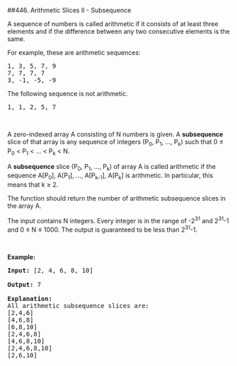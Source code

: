 ##446. Arithmetic Slices II - Subsequence
<p>A sequence of numbers is called arithmetic if it consists of at least three elements and if the difference between any two consecutive elements is the same.</p>

<p>For example, these are arithmetic sequences:</p>

<pre>
1, 3, 5, 7, 9
7, 7, 7, 7
3, -1, -5, -9</pre>

<p>The following sequence is not arithmetic.</p>

<pre>
1, 1, 2, 5, 7</pre>
&nbsp;

<p>A zero-indexed array A consisting of N numbers is given. A <b>subsequence</b> slice of that array is any sequence of integers (P<sub>0</sub>, P<sub>1</sub>, ..., P<sub>k</sub>) such that 0 &le; P<sub>0</sub> &lt; P<sub>1</sub> &lt; ... &lt; P<sub>k</sub> &lt; N.</p>

<p>A <b>subsequence</b> slice (P<sub>0</sub>, P<sub>1</sub>, ..., P<sub>k</sub>) of array A is called arithmetic if the sequence A[P<sub>0</sub>], A[P<sub>1</sub>], ..., A[P<sub>k-1</sub>], A[P<sub>k</sub>] is arithmetic. In particular, this means that k &ge; 2.</p>

<p>The function should return the number of arithmetic subsequence slices in the array A.</p>

<p>The input contains N integers. Every integer is in the range of -2<sup>31</sup> and 2<sup>31</sup>-1 and 0 &le; N &le; 1000. The output is guaranteed to be less than 2<sup>31</sup>-1.</p>
&nbsp;

<p><b>Example:</b></p>

<pre>
<b>Input:</b> [2, 4, 6, 8, 10]

<b>Output:</b> 7

<b>Explanation:</b>
All arithmetic subsequence slices are:
[2,4,6]
[4,6,8]
[6,8,10]
[2,4,6,8]
[4,6,8,10]
[2,4,6,8,10]
[2,6,10]
</pre>
